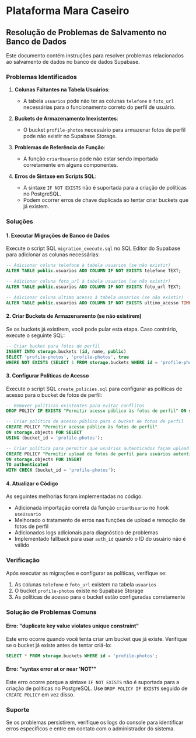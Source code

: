# Plataforma Mara Caseiro

## Resolução de Problemas de Salvamento no Banco de Dados

Este documento contém instruções para resolver problemas relacionados ao salvamento de dados no banco de dados Supabase.

### Problemas Identificados

1. **Colunas Faltantes na Tabela Usuários**:
   - A tabela `usuarios` pode não ter as colunas `telefone` e `foto_url` necessárias para o funcionamento correto do perfil de usuário.

2. **Buckets de Armazenamento Inexistentes**:
   - O bucket `profile-photos` necessário para armazenar fotos de perfil pode não existir no Supabase Storage.

3. **Problemas de Referência de Função**:
   - A função `criarUsuario` pode não estar sendo importada corretamente em alguns componentes.

4. **Erros de Sintaxe em Scripts SQL**:
   - A sintaxe `IF NOT EXISTS` não é suportada para a criação de políticas no PostgreSQL.
   - Podem ocorrer erros de chave duplicada ao tentar criar buckets que já existem.

### Soluções

#### 1. Executar Migrações de Banco de Dados

Execute o script SQL `migration_execute.sql` no SQL Editor do Supabase para adicionar as colunas necessárias:

```sql
-- Adicionar coluna telefone à tabela usuarios (se não existir)
ALTER TABLE public.usuarios ADD COLUMN IF NOT EXISTS telefone TEXT;

-- Adicionar coluna foto_url à tabela usuarios (se não existir)
ALTER TABLE public.usuarios ADD COLUMN IF NOT EXISTS foto_url TEXT;

-- Adicionar coluna ultimo_acesso à tabela usuarios (se não existir)
ALTER TABLE public.usuarios ADD COLUMN IF NOT EXISTS ultimo_acesso TIMESTAMP WITH TIME ZONE;
```

#### 2. Criar Buckets de Armazenamento (se não existirem)

Se os buckets já existirem, você pode pular esta etapa. Caso contrário, execute o seguinte SQL:

```sql
-- Criar bucket para fotos de perfil
INSERT INTO storage.buckets (id, name, public)
SELECT 'profile-photos', 'profile-photos', true
WHERE NOT EXISTS (SELECT 1 FROM storage.buckets WHERE id = 'profile-photos');
```

#### 3. Configurar Políticas de Acesso

Execute o script SQL `create_policies.sql` para configurar as políticas de acesso para o bucket de fotos de perfil:

```sql
-- Remover políticas existentes para evitar conflitos
DROP POLICY IF EXISTS "Permitir acesso público às fotos de perfil" ON storage.objects;

-- Criar política de acesso público para o bucket de fotos de perfil
CREATE POLICY "Permitir acesso público às fotos de perfil" 
ON storage.objects FOR SELECT
USING (bucket_id = 'profile-photos');

-- Criar política para permitir que usuários autenticados façam upload de fotos de perfil
CREATE POLICY "Permitir upload de fotos de perfil para usuários autenticados" 
ON storage.objects FOR INSERT
TO authenticated
WITH CHECK (bucket_id = 'profile-photos');
```

#### 4. Atualizar o Código

As seguintes melhorias foram implementadas no código:

- Adicionada importação correta da função `criarUsuario` no hook `useUsuario`
- Melhorado o tratamento de erros nas funções de upload e remoção de fotos de perfil
- Adicionados logs adicionais para diagnóstico de problemas
- Implementado fallback para usar `auth_id` quando o ID do usuário não é válido

### Verificação

Após executar as migrações e configurar as políticas, verifique se:

1. As colunas `telefone` e `foto_url` existem na tabela `usuarios`
2. O bucket `profile-photos` existe no Supabase Storage
3. As políticas de acesso para o bucket estão configuradas corretamente

### Solução de Problemas Comuns

#### Erro: "duplicate key value violates unique constraint"

Este erro ocorre quando você tenta criar um bucket que já existe. Verifique se o bucket já existe antes de tentar criá-lo:

```sql
SELECT * FROM storage.buckets WHERE id = 'profile-photos';
```

#### Erro: "syntax error at or near 'NOT'"

Este erro ocorre porque a sintaxe `IF NOT EXISTS` não é suportada para a criação de políticas no PostgreSQL. Use `DROP POLICY IF EXISTS` seguido de `CREATE POLICY` em vez disso.

### Suporte

Se os problemas persistirem, verifique os logs do console para identificar erros específicos e entre em contato com o administrador do sistema. 